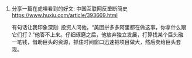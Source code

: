1. 分享一篇在虎嗅看到的好文: 中国互联网反垄断简史
   https://www.huxiu.com/article/393669.html

   有句话让我印象深刻: 
   投资人问他，“美团拼多多阿里都在做这事，你拿什么跟它们打？”他答不上来。仔细琢磨之后，他放弃独立发展，打算找某个巨头融一笔钱，借助巨头的资源，抓住时间窗口迅速把项目做大，然后卖给巨头套现。